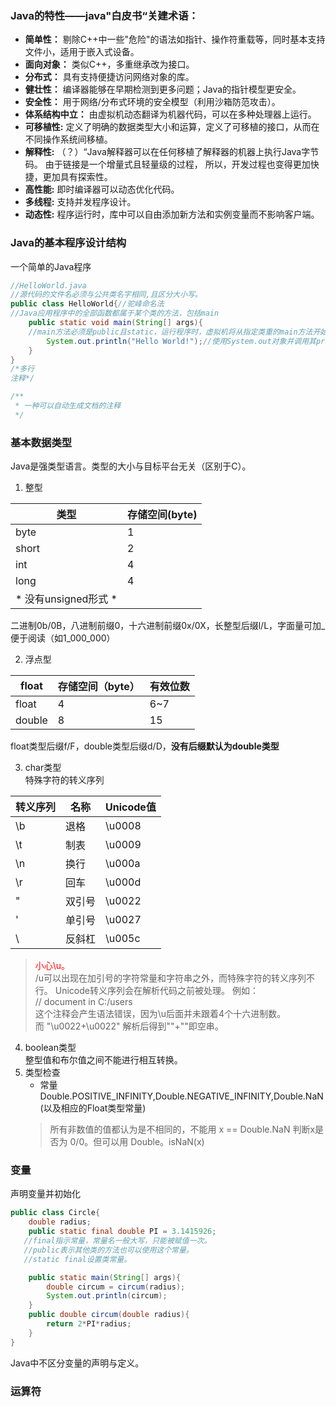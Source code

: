 ### Java的特性——java"白皮书“关建术语：
* **简单性：** 剔除C++中一些"危险"的语法如指针、操作符重载等，同时基本支持文件小，适用于嵌入式设备。
* **面向对象：** 类似C++，多重继承改为接口。
* **分布式：** 具有支持便捷访问网络对象的库。
* **健壮性：** 编译器能够在早期检测到更多问题；Java的指针模型更安全。
* **安全性：** 用于网络/分布式环境的安全模型（利用沙箱防范攻击）。
* **体系结构中立：** 由虚拟机动态翻译为机器代码，可以在多种处理器上运行。
* **可移植性:** 定义了明确的数据类型大小和运算，定义了可移植的接口，从而在不同操作系统间移植。
* **解释性:** （？）“Java解释器可以在任何移植了解释器的机器上执行Java字节码。
由于链接是一个增量式且轻量级的过程， 所以，开发过程也变得更加快捷，更加具有探索性。
* **高性能:** 即时编译器可以动态优化代码。
* **多线程:** 支持并发程序设计。
* **动态性:** 程序运行时，库中可以自由添加新方法和实例变量而不影响客户端。
### Java的基本程序设计结构
一个简单的Java程序
```Java
//HelloWorld.java
//源代码的文件名必须与公共类名字相同,且区分大小写。
public class HelloWorld{//驼峰命名法
//Java应用程序中的全部函数都属于某个类的方法，包括main
    public static void main(String[] args){
    //main方法必须是public且static，运行程序时，虚拟机将从指定类重的main方法开始执行
        System.out.println("Hello World!");//使用System.out对象并调用其println方法
    }
}
/*多行
注释*/

/**
 * 一种可以自动生成文档的注释
 */
```
### 基本数据类型
Java是强类型语言。类型的大小与目标平台无关（区别于C）。
1. 整型  

| 类型    | 存储空间(byte) |  
|-------|------------|  
| byte  | 1          |
| short | 2          |
| int   | 4          |
| long  | 4          |
| * 没有unsigned形式 * |

二进制0b/0B，八进制前缀0，十六进制前缀0x/0X，长整型后缀l/L，字面量可加_便于阅读（如1_000_000）

2. 浮点型  

| float | 存储空间（byte） | 有效位数 |
| -----|---------------| -- |
| float | 4 | 6~7 |
| double | 8 | 15 |
float类型后缀f/F，double类型后缀d/D，**没有后缀默认为double类型**

3. char类型  
特殊字符的转义序列  

| 转义序列 | 名称  | Unicode值 |
|----|-----|----------|
| \b | 退格  | \u0008   |
| \t | 制表  | \u0009   |
| \n | 换行  | \u000a   |
| \r | 回车  | \u000d   |
| \" | 双引号 | \u0022   |
| \' | 单引号 | \u0027   |
| \\ | 反斜杠 | \u005c   |

><font color="red">小心\u。</font>  
/u可以出现在加引号的字符常量和字符串之外，而特殊字符的转义序列不行。
> Unicode转义序列会在解析代码之前被处理。
> 例如：  
> // document in C:/users  
> 这个注释会产生语法错误，因为\u后面并未跟着4个十六进制数。  
> 而 "\u0022+\u0022" 解析后得到""+""即空串。

4. boolean类型  
整型值和布尔值之间不能进行相互转换。
5. 类型检查  
   - 常量Double.POSITIVE_INFINITY,Double.NEGATIVE_INFINITY,Double.NaN(以及相应的Float类型常量)
   > 所有非数值的值都认为是不相同的，不能用 x == Double.NaN 判断x是否为 0/0。但可以用 Double。isNaN(x)

### 变量
声明变量并初始化  
```Java
public class Circle{
    double radius;
    public static final double PI = 3.1415926;
   //final指示常量，常量名一般大写，只能被赋值一次。
   //public表示其他类的方法也可以使用这个常量。
   //static final设置类常量。

    public static main(String[] args){
        double circum = circum(radius);
        System.out.println(circum);
    }
    public double circum(double radius){
        return 2*PI*radius;
    }
}
```
Java中不区分变量的声明与定义。
### 运算符




